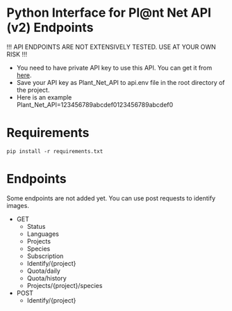 # Python Interface for Pl@nt Net API (v2) Endpoints
!!! API ENDPOINTS ARE NOT EXTENSIVELY TESTED. USE AT YOUR OWN RISK !!!
- You need to have private API key to use this API. You can get it from [here](https://my.plantnet.org/account/settings).
- Save your API key as Plant_Net_API to api.env file in the root directory of the project.
- Here is an example Plant_Net_API=123456789abcdef0123456789abcdef0

# Requirements
```
pip install -r requirements.txt
```

# Endpoints
Some endpoints are not added yet. You can use post requests to identify images.
- GET
  * Status
  * Languages
  * Projects
  * Species
  * Subscription
  * Identify/{project}
  * Quota/daily
  * Quota/history
  * Projects/{project}/species
- POST
  * Identify/{project}